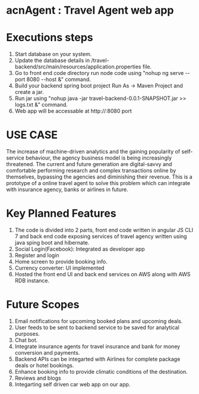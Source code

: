# acnAgent : Travel Agent web app

Executions steps
===================================
1. Start database on your system.
2. Update the database details in /travel-backend/src/main/resources/application.properties file.
3. Go to front end code directory run node code using "nohup ng serve --port 8080 --host <hostname> &" command.
4. Build your backend spring boot project Run As -> Maven Project and create a jar.
5. Run jar using "nohup java -jar travel-backend-0.0.1-SNAPSHOT.jar >> logs.txt &" command.
6. Web app will be accessable at http://<hostname>:8080 port

USE CASE
==
The increase of machine-driven analytics and the gaining popularity of self-service behaviour, the agency business model is being increasingly threatened. The current and future generation are digital-savvy and comfortable performing research and complex transactions online by themselves, bypassing the agencies and diminishing their revenue. This is a prototype of a online travel agent to solve this problem which can integrate with insurance agency, banks or airlines in future.


Key Planned Features
==
1. The code is divided into 2 parts, front end code written in angular JS CLI 7 and back end code exposing services of travel agency written using java sping boot and hibernate.
2. Social Login(Facebook): Integrated as developer app
3. Register and login
4. Home screen to provide booking info.
5. Currency converter: UI implemented
6. Hosted the front end UI and back end services on AWS along with AWS RDB instance.


Future Scopes
==
1. Email notifications for upcomimg booked plans and upcoming deals.
2. User feeds to be sent to backend service to be saved for analytical purposes.
3. Chat bot.
4. Integrate insurance agents for travel insurance and bank for money conversion and payments.
5. Backend APIs can be integarted with Airlines for complete package deals or hotel bookings.
6. Enhance booking info to provide climatic conditions of the destination.
7. Reviews and blogs
8. Integarting self driven car web app on our app.

